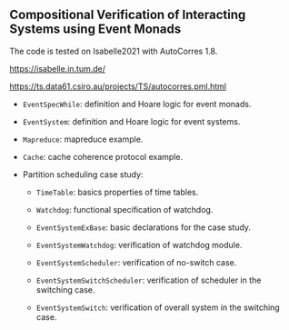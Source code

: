 ## Compositional Verification of Interacting Systems using Event Monads

The code is tested on Isabelle2021 with AutoCorres 1.8.

https://isabelle.in.tum.de/

https://ts.data61.csiro.au/projects/TS/autocorres.pml.html


* ```EventSpecWhile```: definition and Hoare logic for event monads.
* ```EventSystem```: definition and Hoare logic for event systems.
* ```Mapreduce```: mapreduce example.

* ```Cache```: cache coherence protocol example.

* Partition scheduling case study:

  + ```TimeTable```: basics properties of time tables.

  + ```Watchdog```: functional specification of watchdog.

  + ```EventSystemExBase```: basic declarations for the case study.

  + ```EventSystemWatchdog```: verification of watchdog module.

  + ```EventSystemScheduler```: verification of no-switch case.

  + ```EventSystemSwitchScheduler```: verification of scheduler in the switching case.

  + ```EventSystemSwitch```: verification of overall system in the switching case.
